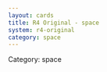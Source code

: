 ```yaml
---
layout: cards
title: R4 Original - space
system: r4-original
category: space
---
```

<div class="alert alert-secondary mb-4"><span class="i18n innerHTML-category">Category: </span><span class="i18n innerHTML-cat-space">space</span></div>
